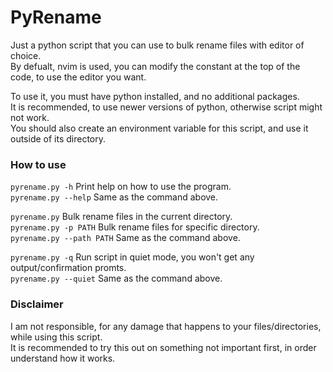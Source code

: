 # PyRename
Just a python script that you can use to bulk rename files with editor of choice.\
By defualt, nvim is used, you can modify the constant at the top of the code, to use the editor you want.

To use it, you must have python installed, and no additional packages.\
It is recommended, to use newer versions of python, otherwise script might not work.\
You should also create an environment variable for this script, and use it outside of its directory.

### How to use
`pyrename.py -h` Print help on how to use the program.\
`pyrename.py --help` Same as the command above.

`pyrename.py` Bulk rename files in the current directory.\
`pyrename.py -p PATH` Bulk rename files for specific directory.\
`pyrename.py --path PATH` Same as the command above.

`pyrename.py -q` Run script in quiet mode, you won't get any output/confirmation promts.\
`pyrename.py --quiet` Same as the command above.

### Disclaimer
I am not responsible, for any damage that happens to your files/directories, while using this script.\
It is recommended to try this out on something not important first, in order understand how it works.
